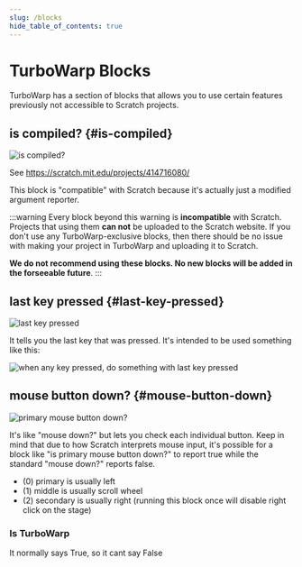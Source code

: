 ```yaml
---
slug: /blocks
hide_table_of_contents: true
---
```


# TurboWarp Blocks

TurboWarp has a section of blocks that allows you to use certain features previously not accessible to Scratch projects.

## is compiled? {#is-compiled}

![is compiled?](./assets/is-compiled.svg)

See https://scratch.mit.edu/projects/414716080/

This block is "compatible" with Scratch because it's actually just a modified argument reporter.

:::warning
Every block beyond this warning is **incompatible** with Scratch. Projects that using them **can not** be uploaded to the Scratch website. If you don't use any TurboWarp-exclusive blocks, then there should be no issue with making your project in TurboWarp and uploading it to Scratch.

**We do not recommend using these blocks. No new blocks will be added in the forseeable future**.
:::

## last key pressed {#last-key-pressed}

![last key pressed](./assets/last-key-pressed.svg)

It tells you the last key that was pressed. It's intended to be used something like this:

![when any key pressed, do something with last key pressed](./assets/how-to-use-last-key-pressed.svg)

## mouse button down? {#mouse-button-down}

![primary mouse button down?](./assets/mouse-button-down.svg)

It's like "mouse down?" but lets you check each individual button. Keep in mind that due to how Scratch interprets mouse input, it's possible for a block like "is primary mouse button down?" to report true while the standard "mouse down?" reports false.

 * (0) primary is usually left
 * (1) middle is usually scroll wheel
 * (2) secondary is usually right (running this block once will disable right click on the stage)

### Is TurboWarp 

It normally says True, so it cant say False
